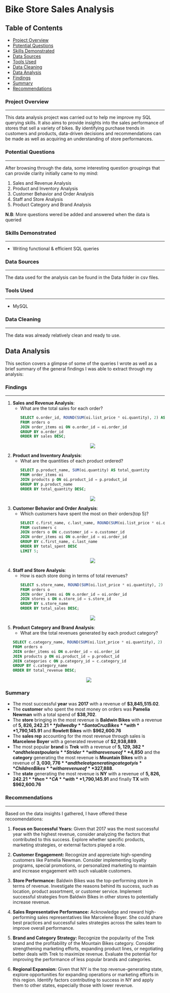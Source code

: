 # Bike Store Sales Analysis

## Table of Contents
- [Project Overview](#project-overview)
- [Potential Questions](#potential-questions)
- [Skills Demonstrated](#skills-demonstrated)
- [Data Sources](#data-sources)
- [Tools Used](#tools-used)
- [Data Cleaning](#data-cleaning)
- [Data Analysis](#data-analysis)
- [Findings](#findings)
- [Summary](#summary)
- [Recommendations](#recommendations)

### Project Overview
---
This data analysis project was carried out to help me improve my SQL querying skills. It also aims to provide insights into the sales performance of stores that sell a variety of bikes. By identifying purchase trends in customers and products, data-driven decisions and recommendations can be made as well as acquiring an understanding of store performances. 

### Potential Questions
---
After browsing through the data, some interesting question groupings that can provide clarity initially came to my mind:
1. Sales and Revenue Analysis 
2. Product and Inventory Analysis
3. Customer Behavior and Order Analysis
4. Staff and Store Analysis
5. Product Category and Brand Analysis

**N.B**: More questions wered be added and answered when the data is queried

### Skills Demonstrated
---
- Writing functional & efficient SQL queries

### Data Sources
---
The data used for the analysis can be found in the Data folder in csv files.

### Tools Used
---
- MySQL

### Data Cleaning
---
The data was already relatively clean and ready to use.

## Data Analysis
This section covers a glimpse of some of the queries I wrote as well as a brief summary of the general findings I was able to extract through my analysis:

### Findings
---
1. **Sales and Revenue Analysis**:
   - What are the total sales for each order?
     ```sql
     SELECT o.order_id, ROUND(SUM(oi.list_price * oi.quantity), 2) AS sales
     FROM orders o
     JOIN order_items oi ON o.order_id = oi.order_id
     GROUP BY o.order_id
     ORDER BY sales DESC;
     ```
     <p align="center">
      <img src="ordersales.png">
     </p>
2. **Product and Inventory Analysis**:
   - What are the quantities of each product ordered?
     ```sql
     SELECT p.product_name, SUM(oi.quantity) AS total_quantity
     FROM order_items oi 
     JOIN products p ON oi.product_id = p.product_id
     GROUP BY p.product_name
     ORDER BY total_quantity DESC;
     ```
     <p align="center">
      <img src="prodquant.png">
     </p>
4. **Customer Behavior and Order Analysis**:
   - Which customers have spent the most on their orders(top 5)?
     ```sql
     SELECT c.first_name, c.last_name, ROUND(SUM(oi.list_price * oi.quantity), 2) AS total_spent
     FROM customers c 
     JOIN orders o ON c.customer_id = o.customer_id
     JOIN order_items oi ON o.order_id = oi.order_id
     GROUP BY c.first_name, c.last_name
     ORDER BY total_spent DESC
     LIMIT 5;
     ```
     <p align="center">
      <img src="cust_top5.png">
     </p>
6. **Staff and Store Analysis**:
   - How is each store doing in terms of total revenues?
     ```sql
     SELECT s.store_name, ROUND(SUM(oi.list_price * oi.quantity), 2) as total_sales
     FROM orders o 
     JOIN order_items oi ON o.order_id = oi.order_id
     JOIN stores s ON o.store_id = s.store_id
     GROUP BY s.store_name
     ORDER BY total_sales DESC;
     ```
     <p align="center">
      <img src="storerev.png">
     </p>
8. **Product Category and Brand Analysis**:
   - What are the total revenues generated by each product category?
    ```sql
    SELECT c.category_name, ROUND(SUM(oi.list_price * oi.quantity), 2) AS total_revenue
    FROM orders o 
    JOIN order_items oi ON o.order_id = oi.order_id
    JOIN products p ON oi.product_id = p.product_id
    JOIN categories c ON p.category_id = c.category_id
    GROUP BY c.category_name
    ORDER BY total_revenue DESC;
    ```
    <p align="center">
      <img src="catrev.png">
     </p>

### Summary
- The most successful **year** was **2017** with a revenue of **$3,845,515.02**.
- The **customer** who spent the most money on orders was **Pamelia Newman** with a total spend of **$38,702**.
- The **store** bringing in the most revenue is **Baldwin Bikes** with a revenue of **$5,826,242.21** follwed by **Santa Cruz Bikes** with **$1,790,145.91** and **Rowlett Bikes** with **$962,600.76**
- The **sales rep** accounting for the most revenue through sales is **Marcelene Boyer** with a generated revenue of **$2,938,889**.
- The most popular **brand** is **Trek** with a revenue of **$5,129,382** and the least poular is **Strider** with a revenue of **$4,850** and the **category** generating the most revenue is **Mountain Bikes** with a revenue of **$3,030,776** and the leat generating categoty is **Children Bikes** with a revenue of **$327,888**.
- The **state** generating the most revenue is **NY** with a revenue of **$5,826,242.21** then **CA** with **$1,790,145.91** and finally **TX** with **$962,600.76**

### Recommendations
---
Based on the data insights I gathered, I have offered these recoomendations:

1. **Focus on Successful Years:** Given that 2017 was the most successful year with the highest revenue, consider analyzing the factors that contributed to this success. Explore whether specific products, marketing strategies, or external factors played a role.

2. **Customer Engagement:** Recognize and appreciate high-spending customers like Pamelia Newman. Consider implementing loyalty programs, special promotions, or personalized marketing to maintain and increase engagement with such valuable customers.

3. **Store Performance:** Baldwin Bikes was the top-performing store in terms of revenue. Investigate the reasons behind its success, such as location, product assortment, or customer service. Implement successful strategies from Baldwin Bikes in other stores to potentially increase revenue.

4. **Sales Representative Performance:** Acknowledge and reward high-performing sales representatives like Marcelene Boyer. She could share best practices and successful sales strategies across the sales team to improve overall performance.

5. **Brand and Category Strategy:** Recognize the popularity of the Trek brand and the profitability of the Mountain Bikes category. Consider strengthening marketing efforts, expanding product lines, or negotiating better deals with Trek to maximize revenue. Evaluate the potential for improving the performance of less popular brands and categories.

6. **Regional Expansion:** Given that NY is the top revenue-generating state, explore opportunities for expanding operations or marketing efforts in this region. Identify factors contributing to success in NY and apply them to other states, especially those with lower revenue.

